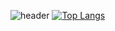 ![header](https://capsule-render.vercel.app/api?type=waveg&color=auto&height=60&section=header&text=github&fontSize=40)
[![Top Langs](https://github-readme-stats.vercel.app/api/top-langs/?username=yoonseo232&layout=compact)](https://github.com/yoonseo232/github-readme-stats)

